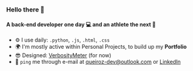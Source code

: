 ### Hello there 👋

#### A back-end developer one day 💻 and an athlete the next 🥇

- ⚙️ I use daily: `.python`, `.js`, `.html`, `.css`
- 🌍 I'm mostly active within Personal Projects, to build up my **Portfolio**
- 😎 Designed: [VerbosityMeter](https://github.com/Hoklifter/VerbosityMeter/) (for now)
- 💬 `ping` me through e-mail at queiroz-dev@outlook.com or [LinkedIn](https://www.linkedin.com/in/kau%C3%A3-queiroz-5b7085278/)
